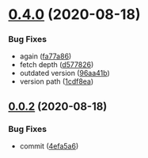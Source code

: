 # [0.4.0](https://github.com/branchvincent/playground/compare/v0.3.0...v0.4.0) (2020-08-18)

### Bug Fixes

- again ([fa77a86](https://github.com/branchvincent/playground/commit/fa77a86e6c22d37179d519a78d26e70b0892f439))
- fetch depth ([d577826](https://github.com/branchvincent/playground/commit/d5778266e40ed18a322313747031923c1923c910))
- outdated version ([96aa41b](https://github.com/branchvincent/playground/commit/96aa41b8831e087377cc01e52cd3fb3aed281dbd))
- version path ([1cdf8ea](https://github.com/branchvincent/playground/commit/1cdf8eaef253850f876ded2d3126b0c7f0d1bb1d))

## [0.0.2](https://github.com/branchvincent/playground/compare/v0.0.1...v0.0.2) (2020-08-18)

### Bug Fixes

- commit ([4efa5a6](https://github.com/branchvincent/playground/commit/4efa5a61bd62e26f79e97c666970e3716fe0eb72))
